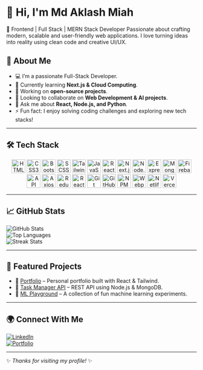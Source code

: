 # 👋 Hi, I'm Md Aklash Miah 
🚀 Frontend | Full Stack | MERN Stack Developer
Passionate about crafting modern, scalable and user-friendly web applications.
I love turning ideas into reality using clean code and creative UI/UX.

## 🚀 About Me  
- 💻 I’m a passionate Full-Stack Developer.  
- 🌱 Currently learning **Next.js & Cloud Computing**.  
- 🔭 Working on **open-source projects**.  
- 👯 Looking to collaborate on **Web Development & AI projects**.  
- 💬 Ask me about **React, Node.js, and Python**.  
- ⚡ Fun fact: I enjoy solving coding challenges and exploring new tech stacks!  

---

## 🛠 Tech Stack  

<p align="center">
  <!-- Frontend -->
  <img src="https://img.icons8.com/color/36/html-5--v1.png" width="36" height="36" alt="HTML5"/>
  <img src="https://img.icons8.com/color/36/css3.png" width="36" height="36" alt="CSS3"/>
  <img src="https://img.icons8.com/color/36/bootstrap.png" width="36" height="36" alt="Bootstrap"/>
  <img src="https://img.icons8.com/color/36/sass.png" width="36" height="36" alt="SCSS"/>
  <img src="https://img.icons8.com/color/36/tailwind_css.png" width="36" height="36" alt="Tailwind CSS"/>
  <img src="https://img.icons8.com/color/36/javascript--v1.png" width="36" height="36" alt="JavaScript"/>
  <img src="https://img.icons8.com/plasticine/36/react.png" width="36" height="36" alt="React"/>
  <img src="https://img.icons8.com/color/36/nextjs.png" width="36" height="36" alt="Next.js"/>

  <!-- Backend -->
  <img src="https://img.icons8.com/color/36/nodejs.png" width="36" height="36" alt="Node.js"/>
  <img src="https://img.icons8.com/color/36/express.png" width="36" height="36" alt="Express.js"/>
  <img src="https://img.icons8.com/color/36/mongodb.png" width="36" height="36" alt="MongoDB"/>
  <img src="https://img.icons8.com/color/36/firebase.png" width="36" height="36" alt="Firebase"/>

  <!-- Others -->
  <img src="https://img.icons8.com/color/36/api.png" width="36" height="36" alt="API"/>
  <img src="https://img.icons8.com/color/36/axios.png" width="36" height="36" alt="Axios"/>
  <img src="https://img.icons8.com/color/36/redux.png" width="36" height="36" alt="Redux"/>
  <img src="https://img.icons8.com/color/36/react-native.png" width="36" height="36" alt="React Native"/>
  <img src="https://img.icons8.com/color/36/git.png" width="36" height="36" alt="Git"/>
  <img src="https://img.icons8.com/color/36/github.png" width="36" height="36" alt="GitHub"/>
  <img src="https://img.icons8.com/color/36/npm.png" width="36" height="36" alt="NPM"/>
  <img src="https://img.icons8.com/color/36/webpack.png" width="36" height="36" alt="Webpack"/>
  <img src="https://img.icons8.com/color/36/netlify.png" width="36" height="36" alt="Netlify"/>
  <img src="https://img.icons8.com/color/36/vercel.png" width="36" height="36" alt="Vercel"/>
</p>


---

## 📈 GitHub Stats  
![GitHub Stats](https://github-readme-stats.vercel.app/api?username=MdAklashMiah&show_icons=true&theme=tokyonight)  
![Top Languages](https://github-readme-stats.vercel.app/api/top-langs/?username=MdAklashMiah&layout=compact&theme=tokyonight)  
![Streak Stats](https://github-readme-streak-stats.herokuapp.com/?user=MdAklashMiah&theme=tokyonight)  

---

## 📂 Featured Projects  
- 🔗 [Portfolio](https://github.com/MdAklashMiah/portfolio) – Personal portfolio built with React & Tailwind.  
- 🔗 [Task Manager API](https://github.com/MdAklashMiah/task-manager-api) – REST API using Node.js & MongoDB.  
- 🔗 [ML Playground](https://github.com/MdAklashMiah/ml-playground) – A collection of fun machine learning experiments.  

---

## 🌍 Connect With Me  
[![LinkedIn](https://img.shields.io/badge/LinkedIn-Connect-blue?style=flat&logo=linkedin)](https://www.linkedin.com/in/md-aklash-miah)  
[![Portfolio](https://img.shields.io/badge/Portfolio-Visit-lightgrey?style=flat&logo=firefox)](https://tap-to-code.vercel.app)  

---

✨ _Thanks for visiting my profile!_ ✨
